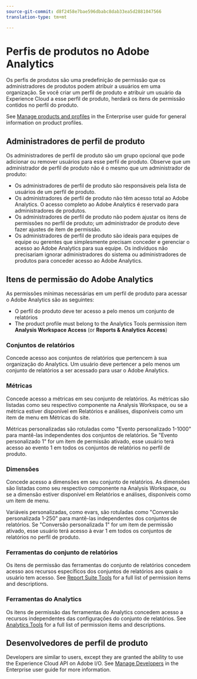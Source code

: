 ```yaml
---
source-git-commit: d8f2458e7bae596dbabc8dab33ea5d2881047566
translation-type: tm+mt

---
```

# Perfis de produtos no Adobe Analytics

Os perfis de produtos são uma predefinição de permissão que os administradores de produtos podem atribuir a usuários em uma organização. Se você criar um perfil de produto e atribuir um usuário da Experience Cloud a esse perfil de produto, herdará os itens de permissão contidos no perfil do produto.

See [Manage products and profiles](https://helpx.adobe.com/enterprise/using/manage-products-and-profiles.html) in the Enterprise user guide for general information on product profiles.

## Administradores de perfil de produto

Os administradores de perfil de produto são um grupo opcional que pode adicionar ou remover usuários para esse perfil de produto. Observe que um administrador de perfil de produto não é o mesmo que um administrador de produto:

* Os administradores de perfil de produto são responsáveis pela lista de usuários de um perfil de produto.
* Os administradores de perfil de produto não têm acesso total ao Adobe Analytics. O acesso completo ao Adobe Analytics é reservado para administradores de produtos.
* Os administradores de perfil de produto não podem ajustar os itens de permissões no perfil de produto; um administrador de produto deve fazer ajustes de item de permissão.
* Os administradores de perfil de produto são ideais para equipes de equipe ou gerentes que simplesmente precisam conceder e gerenciar o acesso ao Adobe Analytics para sua equipe. Os indivíduos não precisariam ignorar administradores do sistema ou administradores de produtos para conceder acesso ao Adobe Analytics.

## Itens de permissão do Adobe Analytics

As permissões mínimas necessárias em um perfil de produto para acessar o Adobe Analytics são as seguintes:

* O perfil do produto deve ter acesso a pelo menos um conjunto de relatórios
* The product profile must belong to the Analytics Tools permission item **Analysis Workspace Access** (or **Reports &amp; Analytics Access**)

### Conjuntos de relatórios

Concede acesso aos conjuntos de relatórios que pertencem à sua organização do Analytics. Um usuário deve pertencer a pelo menos um conjunto de relatórios a ser acessado para usar o Adobe Analytics.

### Métricas

Concede acesso a métricas em seu conjunto de relatórios. As métricas são listadas como seu respectivo componente na Analysis Workspace, ou se a métrica estiver disponível em Relatórios e análises, disponíveis como um item de menu em Métricas do site.

Métricas personalizadas são rotuladas como "Evento personalizado 1-1000" para mantê-las independentes dos conjuntos de relatórios. Se "Evento personalizado 1" for um item de permissão ativado, esse usuário terá acesso ao evento 1 em todos os conjuntos de relatórios no perfil de produto.

### Dimensões

Concede acesso a dimensões em seu conjunto de relatórios. As dimensões são listadas como seu respectivo componente na Analysis Workspace, ou se a dimensão estiver disponível em Relatórios e análises, disponíveis como um item de menu.

Variáveis personalizadas, como evars, são rotuladas como "Conversão personalizada 1-250" para mantê-las independentes dos conjuntos de relatórios. Se "Conversão personalizada 1" for um item de permissão ativado, esse usuário terá acesso à evar 1 em todos os conjuntos de relatórios no perfil de produto.

### Ferramentas do conjunto de relatórios

Os itens de permissão das ferramentas do conjunto de relatórios concedem acesso aos recursos específicos dos conjuntos de relatórios aos quais o usuário tem acesso. See [Report Suite Tools](report-suite-tools.md) for a full list of permission items and descriptions.

### Ferramentas do Analytics

Os itens de permissão das ferramentas do Analytics concedem acesso a recursos independentes das configurações do conjunto de relatórios. See [Analytics Tools](analytics-tools.md) for a full list of permission items and descriptions.

## Desenvolvedores de perfil de produto

Developers are similar to users, except they are granted the ability to use the Experience Cloud API on Adobe I/O. See [Manage Developers](https://helpx.adobe.com/enterprise/using/manage-developers.html) in the Enterprise user guide for more information.
